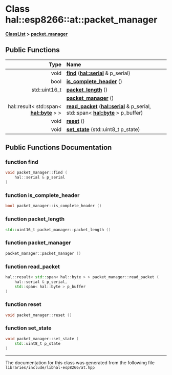 

# Class hal::esp8266::at::packet\_manager



[**ClassList**](annotated.md) **>** [**packet\_manager**](classhal_1_1esp8266_1_1at_1_1packet__manager.md)










































## Public Functions

| Type | Name |
| ---: | :--- |
|  void | [**find**](#function-find) ([**hal::serial**](classhal_1_1serial.md) & p\_serial) <br> |
|  bool | [**is\_complete\_header**](#function-is_complete_header) () <br> |
|  std::uint16\_t | [**packet\_length**](#function-packet_length) () <br> |
|   | [**packet\_manager**](#function-packet_manager) () <br> |
|  hal::result&lt; std::span&lt; [**hal::byte**](namespacehal.md#typedef-byte) &gt; &gt; | [**read\_packet**](#function-read_packet) ([**hal::serial**](classhal_1_1serial.md) & p\_serial, std::span&lt; [**hal::byte**](namespacehal.md#typedef-byte) &gt; p\_buffer) <br> |
|  void | [**reset**](#function-reset) () <br> |
|  void | [**set\_state**](#function-set_state) (std::uint8\_t p\_state) <br> |




























## Public Functions Documentation




### function find 

```C++
void packet_manager::find (
    hal::serial & p_serial
) 
```






### function is\_complete\_header 

```C++
bool packet_manager::is_complete_header () 
```






### function packet\_length 

```C++
std::uint16_t packet_manager::packet_length () 
```






### function packet\_manager 

```C++
packet_manager::packet_manager () 
```






### function read\_packet 

```C++
hal::result< std::span< hal::byte > > packet_manager::read_packet (
    hal::serial & p_serial,
    std::span< hal::byte > p_buffer
) 
```






### function reset 

```C++
void packet_manager::reset () 
```






### function set\_state 

```C++
void packet_manager::set_state (
    std::uint8_t p_state
) 
```




------------------------------
The documentation for this class was generated from the following file `libraries/include/libhal-esp8266/at.hpp`

